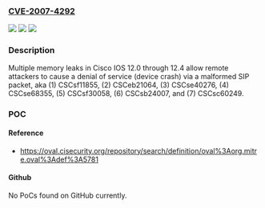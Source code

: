 ### [CVE-2007-4292](https://cve.mitre.org/cgi-bin/cvename.cgi?name=CVE-2007-4292)
![](https://img.shields.io/static/v1?label=Product&message=n%2Fa&color=blue)
![](https://img.shields.io/static/v1?label=Version&message=n%2Fa&color=blue)
![](https://img.shields.io/static/v1?label=Vulnerability&message=n%2Fa&color=brighgreen)

### Description

Multiple memory leaks in Cisco IOS 12.0 through 12.4 allow remote attackers to cause a denial of service (device crash) via a malformed SIP packet, aka (1) CSCsf11855, (2) CSCeb21064, (3) CSCse40276, (4) CSCse68355, (5) CSCsf30058, (6) CSCsb24007, and (7) CSCsc60249.

### POC

#### Reference
- https://oval.cisecurity.org/repository/search/definition/oval%3Aorg.mitre.oval%3Adef%3A5781

#### Github
No PoCs found on GitHub currently.


